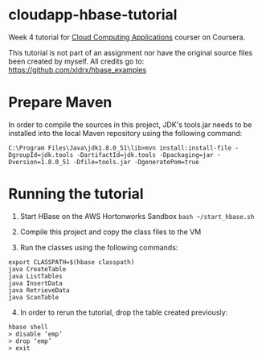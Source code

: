 # cloudapp-hbase-tutorial

Week 4 tutorial for [Cloud Computing Applications](https://class.coursera.org/cloudapplications-001) courser on Coursera.

This tutorial is not part of an assignment nor have the original source files been created by myself. All credits go to: https://github.com/xldrx/hbase_examples

# Prepare Maven

In order to compile the sources in this project, JDK's tools.jar needs to be installed into the local Maven repository using the following command:

```
C:\Program Files\Java\jdk1.8.0_51\lib>mvn install:install-file -DgroupId=jdk.tools -DartifactId=jdk.tools -Dpackaging=jar -Dversion=1.8.0_51 -Dfile=tools.jar -DgeneratePom=true
```

# Running the tutorial

1. Start HBase on the AWS Hortonworks Sandbox ```bash ~/start_hbase.sh```

2. Compile this project and copy the class files to the VM

3. Run the classes using the following commands:

  ```
  export CLASSPATH=$(hbase classpath)
  java CreateTable
  java ListTables
  java InsertData
  java RetrieveData
  java ScanTable
  ```

4. In order to rerun the tutorial, drop the table created previously:

  ```
  hbase shell
  > disable ‘emp’
  > drop ‘emp’
  > exit
  ```
